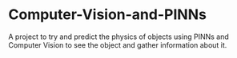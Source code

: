 # Computer-Vision-and-PINNs
A project to try and predict the physics of objects using PINNs and Computer Vision to see the object and gather information about it.
